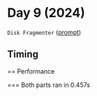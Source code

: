 # Day 9 (2024)

`Disk Fragmenter` ([prompt](https://adventofcode.com/2024/day/9))

## Timing

== Performance

=== Both parts ran in 0.457s
